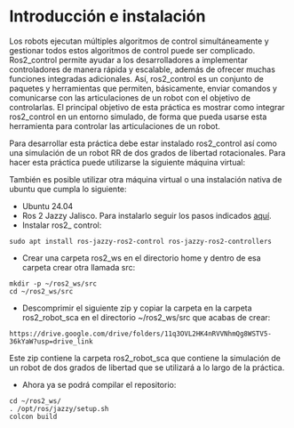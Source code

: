 # Introducción e instalación

Los robots ejecutan múltiples algoritmos de control simultáneamente y gestionar todos estos algoritmos de control puede ser complicado. Ros2_control permite ayudar a los desarrolladores a implementar controladores de manera rápida y escalable, además de ofrecer muchas funciones integradas adicionales. Así, ros2_control es un conjunto de paquetes y herramientas que permiten, básicamente, enviar comandos y comunicarse con las articulaciones de un robot con el objetivo de controlarlas. El principal objetivo de esta práctica es mostrar como integrar ros2_control en un entorno simulado, de forma que pueda usarse esta herramienta para controlar las articulaciones de un robot.

Para desarrollar esta práctica debe estar instalado ros2_control así como una simulación de un robot RR de dos grados de libertad rotacionales. Para hacer esta práctica puede utilizarse la siguiente máquina virtual:

También es posible utilizar otra máquina virtual o una instalación nativa de ubuntu que cumpla lo siguiente:

* Ubuntu 24.04
* Ros 2 Jazzy Jalisco. Para instalarlo seguir los pasos indicados [aquí](https://docs.ros.org/en/jazzy/Installation/Ubuntu-Install-Debs.html).
* Instalar ros2_ control:
```
sudo apt install ros-jazzy-ros2-control ros-jazzy-ros2-controllers
```
* Crear una carpeta ros2_ws en el directorio home y dentro de esa carpeta crear otra llamada src:
```
mkdir -p ~/ros2_ws/src
cd ~/ros2_ws/src
```

* Descomprimir el siguiente zip y copiar la carpeta en la carpeta ros2_robot_sca en el directorio ~/ros2_ws/src que acabas de crear:
```
https://drive.google.com/drive/folders/11q3OVL2HK4nRVVNhmQg8WSTV5-36kYaW?usp=drive_link
```
Este zip contiene la carpeta ros2_robot_sca que contiene la simulación de un robot de dos grados de libertad que se utilizará a lo largo de la práctica.

* Ahora ya se podrá compilar el repositorio:
```
cd ~/ros2_ws/
. /opt/ros/jazzy/setup.sh
colcon build
```
